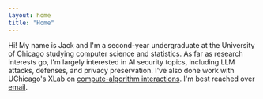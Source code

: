 ```yaml
---
layout: home
title: "Home"
---
```


Hi! My name is Jack and I'm a second-year undergraduate at the University of
Chicago studying computer science and statistics. As far as research interests
go, I'm largely interested in AI security topics, including LLM attacks, defenses,
and privacy preservation. I've also done work with UChicago's XLab on
[compute-algorithm interactions](https://arxiv.org/abs/2505.04075). I'm best reached over [email](mailto:jacksanderson@uchicago.edu).
